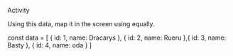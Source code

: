Activity

Using this data, map it in the screen using equally.

const data = [
    {
        id: 1,
        name: Dracarys
    },
    {
        id: 2,
        name: Rueru
    },{
        id: 3,
        name: Basty
    },
    {
        id: 4,
        name: oda
    }
]

